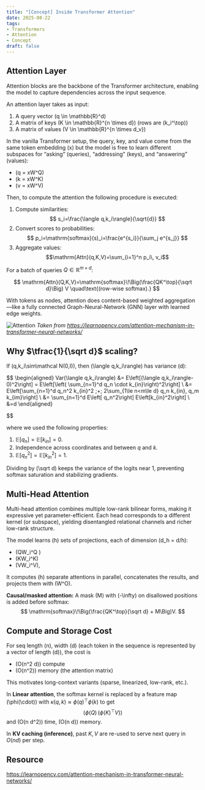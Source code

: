 ```yaml
---
title: "[Concept] Inside Transformer Attention"
date: 2025-08-22
tags:
- Transformers
- Attention
- Concept
draft: false
---
```


## Attention Layer
Attention blocks are the backbone of the Transformer architecture, enabling the model to capture dependencies across the input sequence.

An attention layer takes as input:
1. A query vector \(q \in \mathbb{R}^d\)  
2. A matrix of keys \(K \in \mathbb{R}^{n \times d}\) (rows are \(k_i^\top\))  
3. A matrix of values \(V \in \mathbb{R}^{n \times d_v}\)

In the vanilla Transformer setup, the query, key, and value come from the same token embedding \(x\)  but the model is free to learn different subspaces for “asking” (queries), “addressing” (keys), and “answering” (values):
* \(q = xW^Q\)
* \(k = xW^K\)
* \(v = xW^V\)

Then, to compute the attention the following procedure is executed:
1.  Compute similarities: $$ s_i=\frac{\langle q,k_i\rangle}{\sqrt{d}} $$
2.  Convert scores to probabilities: $$ p_i=\mathrm{softmax}(s)_i=\frac{e^{s_i}}{\sum_j e^{s_j}} $$
3. Aggregate values: $$\mathrm{Attn}(q,K,V)=\sum_{i=1}^n p_i\, v_i$$

For a batch of queries $Q\in\mathbb{R}^{m\times d}$:

$$
\mathrm{Attn}(Q,K,V)=\mathrm{softmax}\!\Big(\frac{QK^\top}{\sqrt d}\Big) V
\quad\text{(row-wise softmax).}
$$

With tokens as nodes, attention does content-based weighted aggregation—like a fully connected Graph-Neural-Network (GNN) layer with learned edge weights.

![Attention](/posts/20250822_attention_mechanism_of_transformer/attention.png) 
*Taken from https://learnopencv.com/attention-mechanism-in-transformer-neural-networks/*

## Why $\tfrac{1}{\sqrt d}$ scaling?
If \(q,k_i\sim\mathcal N(0,I)\), then \(\langle q,k_i\rangle\) has variance \(d\):

$$
\begin{aligned}
Var(\langle q,k_i\rangle) 
&= E\left[(\langle q,k_i\rangle-0)^2\right] = E\left[\left( \sum_{n=1}^d q_n \cdot k_{in}\right)^2\right]
\\
&=  E\left[\sum_{n=1}^d q_n^2 k_{in}^2 \;+\; 2\sum_{1\le n<m\le d} q_n k_{in}\, q_m k_{im}\right]
\\
&=
\sum_{n=1}^d E\left[ q_n^2\right]  E\left[k_{in}^2\right] 
\\
&=d
\end{aligned}

$$

where we used the following properties:
1. $\mathbb{E}[q_n]=\mathbb{E}[k_{in}]=0$.
2. Independence across coordinates and between $q$ and $k$.
3. $\mathbb{E}[q_n^2]=\mathbb{E}[k_{in}^2]=1$.

Dividing by \(\sqrt d\) keeps the variance of the logits near 1, preventing softmax saturation and stabilizing gradients.




## Multi-Head Attention
Multi-head attention combines multiple low-rank bilinear forms, making it expressive yet parameter-efficient. Each head corresponds to a different kernel (or subspace), yielding disentangled relational channels and richer low-rank structure.  

The model learns \(h\) sets of projections, each of dimension \(d_h = d/h\):  
* \(QW_i^Q \)
* \(KW_i^K\)
* \(VW_i^V\),
  
It computes \(h\) separate attentions in parallel, concatenates the results, and projects them with \(W^O\).

**Causal/masked attention:** A mask \(M\) with \(-\infty\) on disallowed positions is added before softmax:  
$$
\mathrm{softmax}\!\Big(\frac{QK^\top}{\sqrt d} + M\Big)V.
$$

## Compute and Storage Cost
For seq length \(n\), width \(d\) (each token in the sequence is represented by a vector of length \(d\)), the cost is 
* \(O(n^2 d)\) compute 
* \(O(n^2)\) memory (the attention matrix) 
  
This motivates long-context variants (sparse, linearized, low-rank, etc.).

In **Linear attention**, the softmax kernel is replaced by a feature map \(\phi(\cdot)\) with $\kappa(q,k)\approx \phi(q)^\top\phi(k)$ to get 
$$
(\phi(Q)\,(\phi(K)^\top V))
$$ 
and \(O(n d^2)\) time, \(O(n d)\) memory.

In **KV caching (inference)**, past $K,V$ are re-used to serve next query in $O(n d)$ per step.

## Resource
https://learnopencv.com/attention-mechanism-in-transformer-neural-networks/
